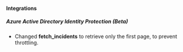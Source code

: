 
#### Integrations
##### Azure Active Directory Identity Protection (Beta)
- Changed **fetch_incidents** to retrieve only the first page, to prevent throttling.
